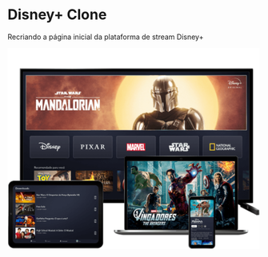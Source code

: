 # Disney+ Clone
Recriando a página inicial da plataforma de stream Disney+



<img src="https://github.com/dieegobs/Disneyplus-clone/blob/main/assets/imgs/Site%20final%20github/original.png?raw=true" />
